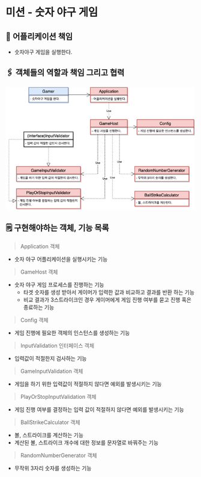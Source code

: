 # 미션 - 숫자 야구 게임

## 🚀 어플리케이션 책임

- 숫자야구 게임을 실행한다.

## 🖇 객체들의 역할과 책임 그리고 협력

![](./image/diagram2.png)

## 🗒 구현해야하는 객체, 기능 목록

> Application 객체

- 숫자 야구 어플리케이션을 실행시키는 기능

> GameHost 객체

- 숫자 야구 게임 프로세스를 진행하는 기능
    - 타겟 숫자를 생성 받아서 게이머가 입력한 값과 비교하고 결과를 반환 하는 기능
    - 비교 결과가 3스트라이크인 경우 게이머에게 게임 진행 여부를 묻고 진행 혹은 종료하는 기능

> Config 객체

- 게임 진행에 필요한 객체의 인스턴스를 생성하는 기능

> InputValidation 인터페이스 객체

- 입력값이 적절한지 검사하는 기능

> GameInputValidation 객체

- 게임을 하기 위한 입력값이 적절하지 않다면 예외를 발생시키는 기능

> PlayOrStopInputValidation 객체

- 게임 진행 여부를 결정하는 입력 값이 적절하지 않다면 예외를 발생시키는 기능

> BallStrikeCalculator 객체

- 볼, 스트라이크를 계산하는 기능
- 계산된 볼, 스트라이크 개수에 대한 정보를 문자열로 바꿔주는 기능

> RandomNumberGenerator 객체

- 무작위 3자리 숫자를 생성하는 기능
